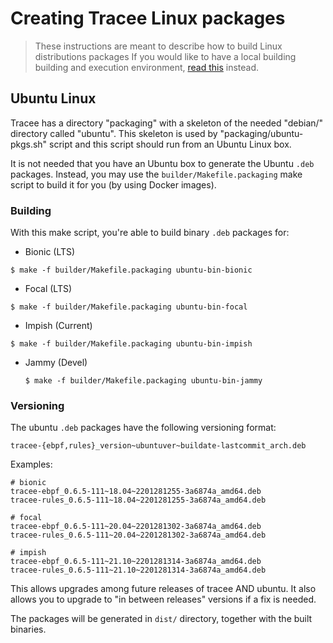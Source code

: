 # Creating Tracee Linux packages

> These instructions are meant to describe how to build Linux distributions
> packages If you would like to have a local building building and execution
> environment, [read this](./environment.md) instead.

## Ubuntu Linux

Tracee has a directory "packaging" with a skeleton of the needed "debian/"
directory called "ubuntu". This skeleton is used by "packaging/ubuntu-pkgs.sh"
script and this script should run from an Ubuntu Linux box.

It is not needed that you have an Ubuntu box to generate the Ubuntu `.deb`
packages. Instead, you may use the `builder/Makefile.packaging` make script to
build it for you (by using Docker images).

### Building

With this make script, you're able to build binary `.deb` packages for:

*  Bionic (LTS)

  ```
  $ make -f builder/Makefile.packaging ubuntu-bin-bionic
  ```

*  Focal (LTS)

  ```
  $ make -f builder/Makefile.packaging ubuntu-bin-focal
  ```

*  Impish (Current)

  ```
  $ make -f builder/Makefile.packaging ubuntu-bin-impish
  ```

* Jammy (Devel)

  ```
  $ make -f builder/Makefile.packaging ubuntu-bin-jammy
  ```

### Versioning

The ubuntu `.deb` packages have the following versioning format:

  `tracee-{ebpf,rules}_version~ubuntuver~buildate-lastcommit_arch.deb`

Examples:

  ```
  # bionic
  tracee-ebpf_0.6.5-111~18.04~2201281255-3a6874a_amd64.deb
  tracee-rules_0.6.5-111~18.04~2201281255-3a6874a_amd64.deb

  # focal
  tracee-ebpf_0.6.5-111~20.04~2201281302-3a6874a_amd64.deb
  tracee-rules_0.6.5-111~20.04~2201281302-3a6874a_amd64.deb

  # impish
  tracee-ebpf_0.6.5-111~21.10~2201281314-3a6874a_amd64.deb
  tracee-rules_0.6.5-111~21.10~2201281314-3a6874a_amd64.deb
  ```

This allows upgrades among future releases of tracee AND ubuntu. It also allows
you to upgrade to "in between releases" versions if a fix is needed.

The packages will be generated in `dist/` directory, together with the built
binaries.
